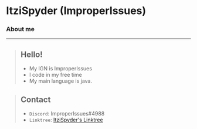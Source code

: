 # ItziSpyder (ImproperIssues) 
### About me
-------------------------------------------

> 
 > ## Hello!
 > - My IGN is ImproperIssues
 > - I code in my free time
 > - My main language is java.
 
 > ## Contact
 > - `Discord`: ImproperIssues#4988
 > - `Linktree`: [ItziSpyder's Linktree](https://linktr.ee/ItziSpyder)
